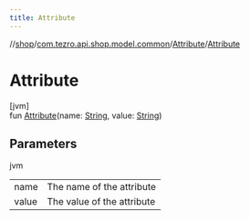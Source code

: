 ```yaml
---
title: Attribute
---
```

//[shop](../../../index.html)/[com.tezro.api.shop.model.common](../index.html)/[Attribute](index.html)/[Attribute](-attribute.html)



# Attribute



[jvm]\
fun [Attribute](-attribute.html)(name: [String](https://kotlinlang.org/api/latest/jvm/stdlib/kotlin/-string/index.html), value: [String](https://kotlinlang.org/api/latest/jvm/stdlib/kotlin/-string/index.html))



## Parameters


jvm

| | |
|---|---|
| name | The name of the attribute |
| value | The value of the attribute |





